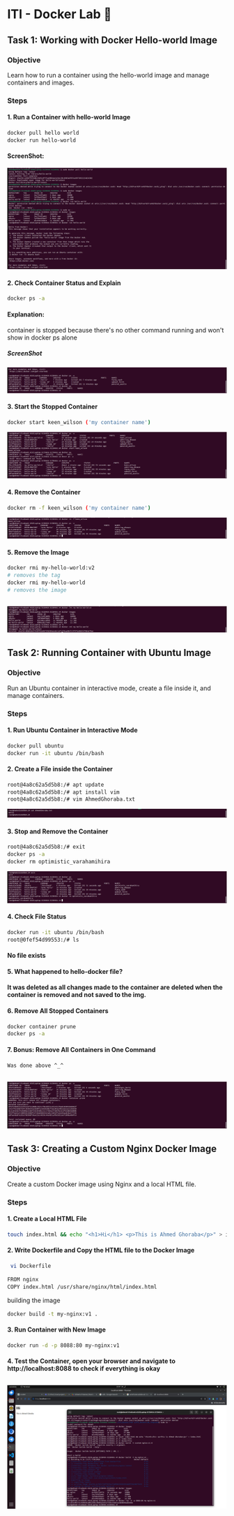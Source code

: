 # ITI - Docker Lab 🐋

## Task 1: Working with Docker Hello-world Image

### Objective

Learn how to run a container using the hello-world image and manage containers and images.

### Steps

#### 1. Run a Container with hello-world Image

```bash
docker pull hello world
docker run hello-world
```

#### ScreenShot:

![run hello-world](./images/1.png)

#### 2. Check Container Status and Explain

```bash
docker ps -a
```

#### Explanation:

container is stopped because there's no other command running and won't show in docker ps alone

##### ScreenShot

![container status](./images/2.png)

#### 3. Start the Stopped Container

```bash
docker start keen_wilson ('my container name')
```

![start stopped container](./images/3.png)

#### 4. Remove the Container

```bash
docker rm -f keen_wilson ('my container name')
```

![remove container](./images/4.png)

#### 5. Remove the Image

```bash
docker rmi my-hello-world:v2
# removes the tag
docker rmi my-hello-world
# removes the image
```

## ![remove image](./images/5.png)

## Task 2: Running Container with Ubuntu Image

### Objective

Run an Ubuntu container in interactive mode, create a file inside it, and manage containers.

### Steps

#### 1. Run Ubuntu Container in Interactive Mode

```bash
docker pull ubuntu
docker run -it ubuntu /bin/bash

```

#### 2. Create a File inside the Container

```bash
root@4a8c62a5d5b8:/# apt update
root@4a8c62a5d5b8:/# apt install vim
root@4a8c62a5d5b8:/# vim AhmedGhoraba.txt
```

![create file](./images/6.png)

#### 3. Stop and Remove the Container

```bash
root@4a8c62a5d5b8:/# exit
docker ps -a
docker rm optimistic_varahamihira
```

![stop and remove container](./images/7.png)

#### 4. Check File Status

```bash
docker run -it ubuntu /bin/bash
root@0fef54d99553:/# ls

```

#### No file exists

#### 5. What happened to hello-docker file?

#### It was deleted as all changes made to the container are deleted when the container is removed and not saved to the img.

#### 6. Remove All Stopped Containers

```bash
docker container prune
docker ps -a
```

#### 7. Bonus: Remove All Containers in One Command

```bash
Was done above ^_^
```

## ![remove all stopped containers](./images/8.png)

## Task 3: Creating a Custom Nginx Docker Image

### Objective

Create a custom Docker image using Nginx and a local HTML file.

### Steps

#### 1. Create a Local HTML File

```bash
touch index.html && echo "<h1>Hi</h1> <p>This is Ahmed Ghoraba</p>" > index.html

```

#### 2. Write Dockerfile and Copy the HTML file to the Docker Image

```bash
 vi Dockerfile

```

```bash
FROM nginx
COPY index.html /usr/share/nginx/html/index.html

```

building the image

```bash
docker build -t my-nginx:v1 .

```

#### 3. Run Container with New Image

```bash
docker run -d -p 8088:80 my-nginx:v1

```

#### 4. Test the Container, open your browser and navigate to http://localhost:8088 to check if everything is okay

## ![final result](./images/9.png)
